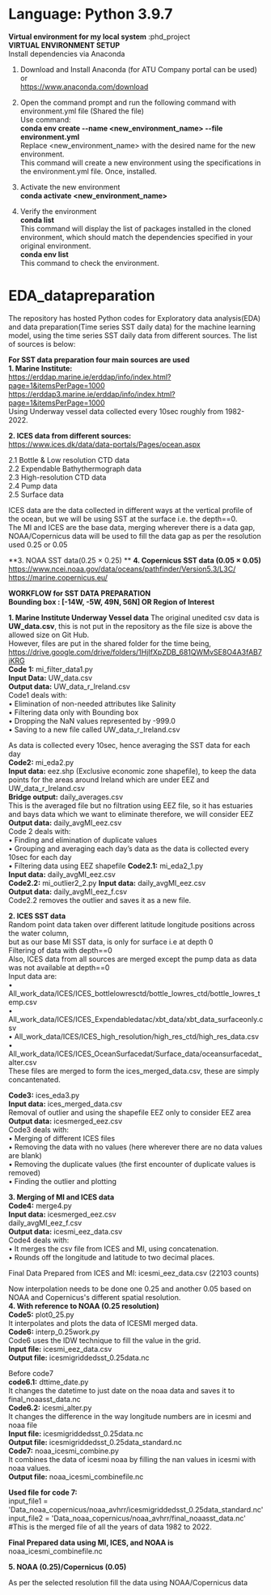 # Language: Python 3.9.7

**Virtual environment for my local system** :phd_project <br>
**VIRTUAL ENVIRONMENT SETUP**<br>
Install dependencies via Anaconda<br>
1.	Download and Install Anaconda (for ATU Company portal can be used) <br>
or<br>
https://www.anaconda.com/download<br>
2.	Open the command prompt and run the following command with environment.yml file (Shared the file)<br>
Use command:<br>
**conda env create --name <new_environment_name> --file environment.yml**<br>
Replace <new_environment_name> with the desired name for the new environment.<br>
This command will create a new environment using the specifications in the environment.yml file. Once, installed.<br>
3.	Activate the new environment<br>
**conda activate <new_environment_name>**<br>

4.	Verify the environment<br>
**conda list**<br>
This command will display the list of packages installed in the cloned environment, which should match the dependencies specified in your original environment.<br>
**conda env list**<br>
This command to check the environment.<br>

# EDA_datapreparation
The repository has hosted Python codes for Exploratory data analysis(EDA) and data preparation(Time series SST daily data) for the machine learning model, using the time series SST daily data from different sources. The list of sources is below:

**For SST data preparation four main sources are used**<br>
**1. Marine Institute:**<br>
https://erddap.marine.ie/erddap/info/index.html?page=1&itemsPerPage=1000 <br>
https://erddap3.marine.ie/erddap/info/index.html?page=1&itemsPerPage=1000 <br>
Using Underway vessel data collected every 10sec roughly from 1982-2022.<br>

**2. ICES data from different sources:**<br>
https://www.ices.dk/data/data-portals/Pages/ocean.aspx<br>

2.1	Bottle & Low resolution CTD data<br>
2.2	Expendable Bathythermograph data<br>
2.3	High-resolution CTD data<br>
2.4	Pump data<br>
2.5	Surface data<br>

ICES data are the data collected in different ways at the vertical profile of the ocean, but we will be using SST at the surface i.e. the depth==0.<br>
The MI and ICES are the base data, merging wherever there is a data gap, NOAA/Copernicus data will be used to fill the data gap as per the resolution used 0.25 or 0.05 

**3. NOAA SST data(0.25 &times; 0.25) ** <be>
**4. Copernicus SST data (0.05 &times; 0.05)**<br>
https://www.ncei.noaa.gov/data/oceans/pathfinder/Version5.3/L3C/ <br>
https://marine.copernicus.eu/<br>

**WORKFLOW for SST DATA PREPARATION**<br>
**Bounding box : [-14W, -5W, 49N, 56N] OR Region of Interest**<be>

**1.	Marine Institute Underway Vessel data**<be>
The original unedited csv data is **UW_data.csv**, this is not put in the repository as the file size is above the allowed size on Git Hub.<br>
However, files are put in the shared folder for the time being, https://drive.google.com/drive/folders/1HjIfXpZDB_681QWMvSE8O4A3fAB7iKRG <br>
**Code 1:** mi_filter_data1.py<br>
**Input Data:** UW_data.csv<br>
**Output data:** UW_data_r_Ireland.csv<br>
Code1 deals with:<br>
•	Elimination of non-needed attributes like Salinity<br>
•	Filtering data only with Bounding box<br>
•	Dropping the NaN values represented by -999.0<br>
•	Saving to a new file called UW_data_r_Ireland.csv<br>

As data is collected every 10sec, hence averaging the SST data for each day<br>
**Code2:** mi_eda2.py<br>
**Input data:** eez.shp (Exclusive economic zone shapefile), to keep the data points for the areas around Ireland which are under EEZ and
UW_data_r_Ireland.csv<br>
**Bridge output:** daily_averages.csv<br>
This is the averaged file but no filtration using EEZ file, so it has estuaries and bays data which we want to eliminate therefore, we will consider EEZ<br>
**Output data:** daily_avgMI_eez.csv<br>
Code 2 deals with:<br>
•	Finding and elimination of duplicate values<br>
•	Grouping and averaging each day’s data as the data is collected every 10sec for each day<br>
•	Filtering data using EEZ shapefile<be>
**Code2.1:** mi_eda2_1.py<br>
**Input data:** daily_avgMI_eez.csv<br>
**Code2.2:** mi_outlier2_2.py
**Input data:** daily_avgMI_eez.csv<br>
**Output data:** daily_avgMI_eez_f.csv<br>
Code2.2 removes the outlier and saves it as a new file.<br>


**2.	ICES SST data**<br>
Random point data taken over different latitude longitude positions across the water column,<br>
but as our base MI SST data, is only for surface i.e at depth 0<br>
Filtering of data with depth==0<br>
Also, ICES data from all sources are merged except the pump data as data was not available at depth==0<br>
Input data are: <br>
•	All_work_data/ICES/ICES_bottlelowresctd/bottle_lowres_ctd/bottle_lowres_temp.csv<br>
•	All_work_data/ICES/ICES_Expendabledatac/xbt_data/xbt_data_surfaceonly.csv<br>
•	All_work_data/ICES/ICES_high_resolution/high_res_ctd/high_res_data.csv<br>
•	All_work_data/ICES/ICES_OceanSurfacedat/Surface_data/oceansurfacedat_alter.csv<br>
These files are merged to form the ices_merged_data.csv, these are simply concantenated.


**Code3:** ices_eda3.py<br>
**Input data:** ices_merged_data.csv<br>
Removal of outlier and using the shapefile EEZ only to consider EEZ area<br>
**Output data:** icesmerged_eez.csv<br>
Code3 deals with:<br>
•	Merging of different ICES files<br>
•	Removing the data with no values (here wherever there are no data values are blank) <br>
•	Removing the duplicate values (the first encounter of duplicate values is removed) <br>
•	Finding the outlier and plotting <br>


**3.	Merging of MI and ICES data**<br>
**Code4:** merge4.py<br>
**Input data:** icesmerged_eez.csv<br>
                daily_avgMI_eez_f.csv<br>
**Output data:** icesmi_eez_data.csv<br>
Code4 deals with:<br>
•	It merges the csv file from ICES and MI, using concatenation.<br>
•	Rounds off the longitude and latitude to two decimal places.<br>

Final Data Prepared from ICES and MI: icesmi_eez_data.csv (22103 counts)<br>


Now interpolation needs to be done one 0.25 and another 0.05 based on NOAA and Copernicus's different spatial resolution. <br>
**4. With reference to NOAA (0.25 resolution)** <br>
**Code5:** plot0_25.py<br>
It interpolates and plots the data of ICESMI merged data.<br>
**Code6:** interp_0.25work.py<br>
Code6 uses the IDW technique to fill the value in the grid.<br>
**Input file:** icesmi_eez_data.csv<br>
**Output file:** icesmigriddedsst_0.25data.nc<br>

Before code7<br>
**code6.1:** dttime_date.py<br>
It changes the datetime to just date on the noaa data and saves it to final_noaasst_data.nc <br>
**Code6.2:** icesmi_alter.py<br>
It changes the difference in the way longitude numbers are in icesmi and noaa file<br>
**Input file:** icesmigriddedsst_0.25data.nc<br>
**Output file:** icesmigriddedsst_0.25data_standard.nc<br>
**Code7:** noaa_icesmi_combine.py<br>
It combines the data of icesmi noaa by filling the nan values in icesmi with noaa values.<br>
**Output file:** noaa_icesmi_combinefile.nc

**Used file for code 7:** <br>
input_file1 = 'Data_noaa_copernicus/noaa_avhrr/icesmigriddedsst_0.25data_standard.nc'<br>
input_file2 = 'Data_noaa_copernicus/noaa_avhrr/final_noaasst_data.nc' #This is the merged file of all the years of data 1982 to 2022.<br>

**Final Prepared data using MI, ICES, and NOAA is** noaa_icesmi_combinefile.nc<br>

**5.	NOAA (0.25)/Copernicus (0.05)**<br>

As per the selected resolution fill the data using NOAA/Copernicus data




